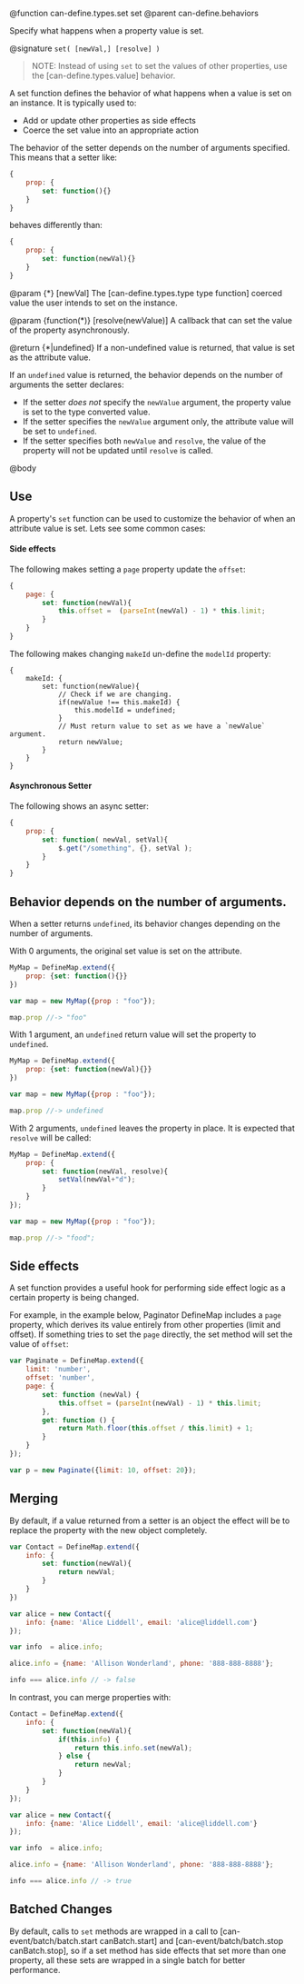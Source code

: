 @function can-define.types.set set
@parent can-define.behaviors

Specify what happens when a property value is set.

@signature `set( [newVal,] [resolve] )`


> NOTE: Instead of using `set` to set the values of other properties, use the [can-define.types.value] behavior.

A set function defines the behavior of what happens when a value is set on an
instance. It is typically used to:

 - Add or update other properties as side effects
 - Coerce the set value into an appropriate action

The behavior of the setter depends on the number of arguments specified. This means that a
setter like:

```js
{
	prop: {
	    set: function(){}
	}
}
```

behaves differently than:

```js
{
	prop: {
	    set: function(newVal){}
	}
}
```

@param {*} [newVal] The [can-define.types.type type function] coerced value the user intends to set on the
instance.

@param {function(*)} [resolve(newValue)] A callback that can set the value of the property
asynchronously.

@return {*|undefined} If a non-undefined value is returned, that value is set as
the attribute value.


If an `undefined` value is returned, the behavior depends on the number of
arguments the setter declares:

 - If the setter _does not_ specify the `newValue` argument, the property value is set to the type converted value.
 - If the setter specifies the `newValue` argument only, the attribute value will be set to `undefined`.
 - If the setter specifies both `newValue` and `resolve`, the value of the property will not be
   updated until `resolve` is called.


@body

## Use

A property's `set` function can be used to customize the behavior of when an attribute value is set.  Lets see some common cases:

#### Side effects

The following makes setting a `page` property update the `offset`:


```js
{
	page: {
	    set: function(newVal){
	        this.offset =  (parseInt(newVal) - 1) * this.limit;
	    }
	}
}
```

The following makes changing `makeId` un-define the `modelId` property:

```
{
	makeId: {
	    set: function(newValue){
	        // Check if we are changing.
	        if(newValue !== this.makeId) {
	            this.modelId = undefined;
	        }
	        // Must return value to set as we have a `newValue` argument.
	        return newValue;
	    }
	}
}
```

#### Asynchronous Setter

The following shows an async setter:

```js
{
	prop: {
	    set: function( newVal, setVal){
	        $.get("/something", {}, setVal );
	    }
	}
}
```


## Behavior depends on the number of arguments.

When a setter returns `undefined`, its behavior changes depending on the number of arguments.

With 0 arguments, the original set value is set on the attribute.

```js
MyMap = DefineMap.extend({
    prop: {set: function(){}}
})

var map = new MyMap({prop : "foo"});

map.prop //-> "foo"
```

With 1 argument, an `undefined` return value will set the property to `undefined`.  

```js
MyMap = DefineMap.extend({
    prop: {set: function(newVal){}}
})

var map = new MyMap({prop : "foo"});

map.prop //-> undefined
```

With 2 arguments, `undefined` leaves the property in place.  It is expected
that `resolve` will be called:

```js
MyMap = DefineMap.extend({
    prop: {
        set: function(newVal, resolve){
            setVal(newVal+"d");
        }
    }
});

var map = new MyMap({prop : "foo"});

map.prop //-> "food";
```

## Side effects

A set function provides a useful hook for performing side effect logic as a certain property is being changed.

For example, in the example below, Paginator DefineMap includes a `page` property, which derives its value entirely from other properties (limit and offset).  If something tries to set the `page` directly, the set method will set the value of `offset`:

```js
var Paginate = DefineMap.extend({
    limit: 'number',
    offset: 'number',
    page: {
        set: function (newVal) {
            this.offset = (parseInt(newVal) - 1) * this.limit;
        },
        get: function () {
            return Math.floor(this.offset / this.limit) + 1;
        }
    }
});

var p = new Paginate({limit: 10, offset: 20});
```



## Merging

By default, if a value returned from a setter is an object the effect will be to replace the property with the new object completely.

```js
var Contact = DefineMap.extend({
    info: {
        set: function(newVal){
            return newVal;
        }
    }
})

var alice = new Contact({
	info: {name: 'Alice Liddell', email: 'alice@liddell.com'}
});

var info  = alice.info;

alice.info = {name: 'Allison Wonderland', phone: '888-888-8888'};

info === alice.info // -> false
```

In contrast, you can merge properties with:

```js
Contact = DefineMap.extend({
    info: {
        set: function(newVal){
            if(this.info) {
                return this.info.set(newVal);
            } else {
                return newVal;
            }
        }
    }
});

var alice = new Contact({
	info: {name: 'Alice Liddell', email: 'alice@liddell.com'}
});

var info  = alice.info;

alice.info = {name: 'Allison Wonderland', phone: '888-888-8888'};

info === alice.info // -> true
```

## Batched Changes

By default, calls to `set` methods are wrapped in a call to [can-event/batch/batch.start canBatch.start] and [can-event/batch/batch.stop canBatch.stop], so if a set method has side effects that set more than one property, all these sets are wrapped in a single batch for better performance.
